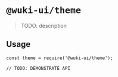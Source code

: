 # `@wuki-ui/theme`

> TODO: description

## Usage

```
const theme = require('@wuki-ui/theme');

// TODO: DEMONSTRATE API
```
